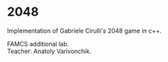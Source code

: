 # 2048
Implementation of Gabriele Cirulli's 2048 game in c++.  

FAMCS additional lab.  
Teacher: Anatoly Varivonchik.

